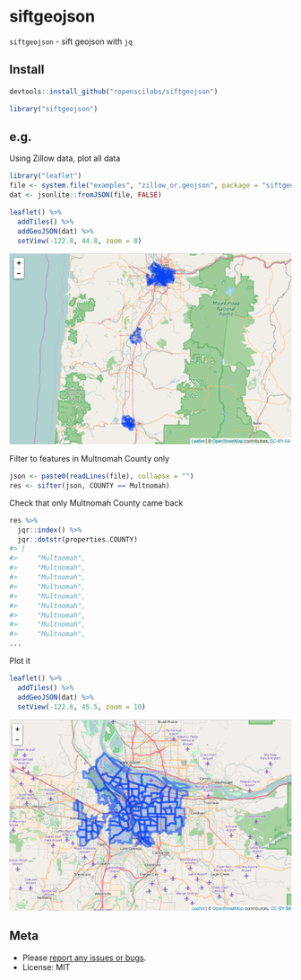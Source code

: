 siftgeojson
======



`siftgeojson` - sift geojson with `jq`

## Install


```r
devtools::install_github("ropenscilabs/siftgeojson")
```


```r
library("siftgeojson")
```

## e.g.

Using Zillow data, plot all data


```r
library("leaflet")
file <- system.file("examples", "zillow_or.geojson", package = "siftgeojson")
dat <- jsonlite::fromJSON(file, FALSE)
```


```r
leaflet() %>% 
  addTiles() %>% 
  addGeoJSON(dat) %>% 
  setView(-122.8, 44.8, zoom = 8)
```

![alldata](inst/img/one.png)

Filter to features in Multnomah County only


```r
json <- paste0(readLines(file), collapse = "")
res <- sifter(json, COUNTY == Multnomah)
```

Check that only Multnomah County came back


```r
res %>% 
  jqr::index() %>% 
  jqr::dotstr(properties.COUNTY)
#> [
#>     "Multnomah",
#>     "Multnomah",
#>     "Multnomah",
#>     "Multnomah",
#>     "Multnomah",
#>     "Multnomah",
#>     "Multnomah",
#>     "Multnomah",
#>     "Multnomah",
...
```

Plot it


```r
leaflet() %>% 
  addTiles() %>% 
  addGeoJSON(dat) %>% 
  setView(-122.6, 45.5, zoom = 10)
```

![alldata](inst/img/two.png)

## Meta

* Please [report any issues or bugs](https://github.com/ropenscilabs/sifter/issues).
* License: MIT
